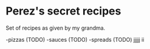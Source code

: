 # Perez's secret recipes

Set of recipes as given by my grandma.

-pizzas (TODO)
-sauces (TODO)
-spreads (TODO)
jjjjj ii

